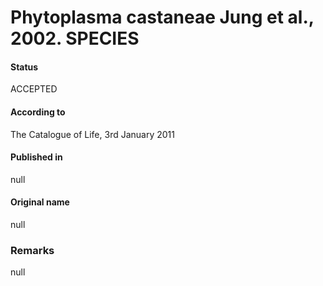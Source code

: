 Phytoplasma castaneae Jung et al., 2002. SPECIES
=======

#### Status
ACCEPTED

#### According to
The Catalogue of Life, 3rd January 2011

#### Published in
null

#### Original name
null

### Remarks
null